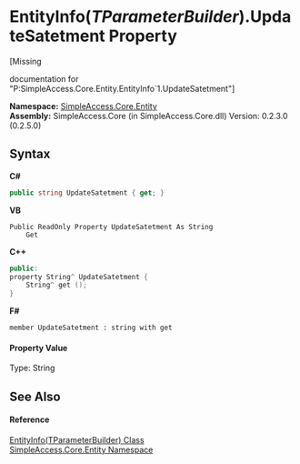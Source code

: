 # EntityInfo(*TParameterBuilder*).UpdateSatetment Property 
 

\[Missing <summary> documentation for "P:SimpleAccess.Core.Entity.EntityInfo`1.UpdateSatetment"\]

**Namespace:**&nbsp;<a href="N_SimpleAccess_Core_Entity">SimpleAccess.Core.Entity</a><br />**Assembly:**&nbsp;SimpleAccess.Core (in SimpleAccess.Core.dll) Version: 0.2.3.0 (0.2.5.0)

## Syntax

**C#**<br />
``` C#
public string UpdateSatetment { get; }
```

**VB**<br />
``` VB
Public ReadOnly Property UpdateSatetment As String
	Get
```

**C++**<br />
``` C++
public:
property String^ UpdateSatetment {
	String^ get ();
}
```

**F#**<br />
``` F#
member UpdateSatetment : string with get

```


#### Property Value
Type: String

## See Also


#### Reference
<a href="T_SimpleAccess_Core_Entity_EntityInfo_1">EntityInfo(TParameterBuilder) Class</a><br /><a href="N_SimpleAccess_Core_Entity">SimpleAccess.Core.Entity Namespace</a><br />